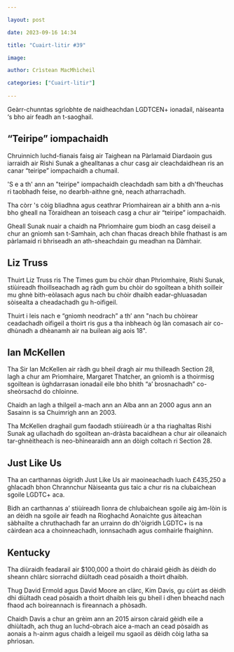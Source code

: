 ```yaml
---

layout: post

date: 2023-09-16 14:34

title: "Cuairt-litir #39"

image:

author: Crìstean MacMhìcheil

categories: ["Cuairt-litir"]
  
---
```


Geàrr-chunntas sgrìobhte de naidheachdan LGDTCEN+ ionadail, nàiseanta ‘s bho air feadh an t-saoghail.

## “Teiripe” iompachaidh

Chruinnich luchd-fianais faisg air Taighean na Pàrlamaid Diardaoin gus iarraidh air Rishi Sunak a ghealltanas a chur casg air cleachdaidhean ris an canar “teiripe” iompachaidh a chumail.

'S e a th' ann an "teiripe" iompachaidh cleachdadh sam bith a dh'fheuchas ri taobhadh feise, no dearbh-aithne gnè, neach atharrachadh.

Tha còrr 's còig bliadhna agus ceathrar Prìomhairean air a bhith ann a-nis bho gheall na Tòraidhean an toiseach casg a chur air “teiripe” iompachaidh.

Gheall Sunak nuair a chaidh na Phrìomhaire gum biodh an casg deiseil a chur an gnìomh san t-Samhain, ach chan fhacas dreach bhile fhathast is am pàrlamaid ri bhriseadh an ath-sheachdain gu meadhan na Dàmhair.

## Liz Truss

Thuirt Liz Truss ris The Times gum bu chòir dhan Phrìomhaire, Rishi Sunak, stiùireadh fhoillseachadh ag ràdh gum bu chòir do sgoiltean a bhith soilleir mu ghnè bith-eòlasach agus nach bu chòir dhaibh eadar-ghluasadan sòisealta a cheadachadh gu h-oifigeil.

Thuirt i leis nach e “gnìomh neodrach” a th’ ann "nach bu chòirear ceadachadh oifigeil a thoirt ris gus a tha inbheach òg làn comasach air co-dhùnadh a dhèanamh air na builean aig aois 18".

## Ian McKellen

Tha Sir Ian McKellen air ràdh gu bheil dragh air mu thilleadh Section 28, lagh a chur am Prìomhaire, Margaret Thatcher, an gnìomh is a thoirmisg sgoiltean is ùghdarrasan ionadail eile bho bhith “a’ brosnachadh” co-sheòrsachd do chloinne.

Chaidh an lagh a thilgeil a-mach ann an Alba ann an 2000 agus ann an Sasainn is sa Chuimrigh ann an 2003.

Tha McKellen draghail gum faodadh stiùireadh ùr a tha riaghaltas Rishi Sunak ag ullachadh do sgoiltean an-dràsta bacaidhean a chur air oileanaich tar-ghnèitheach is neo-bhìnearaidh ann an dòigh coltach ri Section 28.

## Just Like Us

Tha an carthannas òigridh Just Like Us air maoineachadh luach £435,250 a ghlacadh bhon Chrannchur Nàiseanta gus taic a chur ris na clubaichean sgoile LGDTC+ aca.

Bidh an carthannas a’ stiùireadh lìonra de chlubaichean sgoile aig àm-lòin is an dèidh na sgoile air feadh na Rìoghachd Aonaichte gus àiteachan sàbhailte a chruthachadh far an urrainn do dh'òigridh LGDTC+ is na càirdean aca a choinneachadh, ionnsachadh agus comhairle fhaighinn.

## Kentucky

Tha diùraidh feadarail air $100,000 a thoirt do chàraid gèidh às dèidh do sheann chlàrc siorrachd diùltadh cead pòsaidh a thoirt dhaibh.

Thug David Ermold agus David Moore an clàrc, Kim Davis, gu cùirt as dèidh dhi diùltadh cead pòsaidh a thoirt dhaibh leis gu bheil i dhen bheachd nach fhaod ach boireannach is fireannach a phòsadh.

Chaidh Davis a chur an grèim ann an 2015 airson càraid gèidh eile a dhiùltadh, ach thug an luchd-obrach aice a-mach an cead pòsaidh as aonais a h-ainm agus chaidh a leigeil mu sgaoil as dèidh còig latha sa phrìosan.